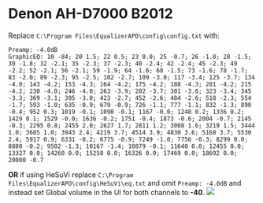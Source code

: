 # Denon AH-D7000 B2012
Replace `C:\Program Files\EqualizerAPO\config\config.txt` with:
```
Preamp: -4.0dB
GraphicEQ: 10 -84; 20 1.5; 22 0.5; 23 0.0; 25 -0.7; 26 -1.0; 28 -1.5; 30 -1.8; 32 -2.1; 35 -2.3; 37 -2.3; 40 -2.4; 42 -2.4; 45 -2.3; 49 -2.2; 52 -2.1; 56 -2.1; 59 -1.9; 64 -1.6; 68 -1.5; 73 -1.6; 78 -1.7; 83 -2.0; 89 -2.3; 95 -2.5; 102 -2.7; 109 -3.0; 117 -3.4; 125 -3.7; 134 -4.0; 143 -4.2; 153 -4.3; 164 -4.2; 175 -4.2; 188 -4.3; 201 -4.2; 215 -4.2; 230 -4.0; 246 -4.0; 263 -3.9; 282 -3.7; 301 -3.6; 323 -3.4; 345 -3.3; 369 -3.1; 395 -3.0; 423 -2.7; 452 -2.6; 484 -2.6; 518 -2.3; 554 -1.7; 593 -1.0; 635 -0.9; 679 -0.9; 726 -1.1; 777 -1.1; 832 -1.3; 890 -0.4; 952 0.3; 1019 -0.1; 1090 -0.1; 1167 -0.0; 1248 0.2; 1336 0.2; 1429 0.1; 1529 -0.0; 1636 -0.2; 1751 -0.4; 1873 -0.6; 2004 -0.7; 2145 -0.3; 2295 0.8; 2455 2.0; 2627 1.7; 2811 1.2; 3008 1.6; 3219 1.5; 3444 1.0; 3685 1.0; 3943 2.4; 4219 3.7; 4514 3.9; 4830 3.6; 5168 3.7; 5530 2.4; 5917 0.9; 6331 -0.2; 6775 -0.9; 7249 -1.0; 7756 -0.3; 8299 0.0; 8880 -0.2; 9502 -1.3; 10167 -1.4; 10879 -0.1; 11640 0.0; 12455 0.0; 13327 0.0; 14260 0.0; 15258 0.0; 16326 0.0; 17469 0.0; 18692 0.0; 20000 -0.7
```
**OR** if using HeSuVi replace `C:\Program Files\EqualizerAPO\config\HeSuVi\eq.txt` and omit `Preamp: -4.0dB` and instead set Global volume in the UI for both channels to **-40**.
![](https://raw.githubusercontent.com/jaakkopasanen/AutoEq/master/results/Innerfidelity%202017/innerfidelity/onear/Denon%20AH-D7000%20B2012/Denon%20AH-D7000%20B2012.png)
